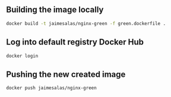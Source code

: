 ## Building the image locally

```bash
docker build -t jaimesalas/nginx-green -f green.dockerfile .
```

## Log into default registry Docker Hub

```bash
docker login
```

## Pushing the new created image

```bash
docker push jaimesalas/nginx-green
```
